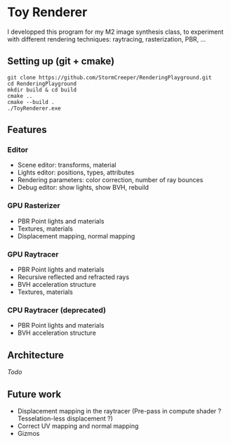 # Toy Renderer

I developped this program for my M2 image synthesis class, to experiment with different rendering techniques: raytracing, rasterization, PBR, ...

## Setting up (git + cmake) 

`git clone https://github.com/StormCreeper/RenderingPlayground.git`  
`cd RenderingPlayground`  
`mkdir build & cd build`  
`cmake ..`  
`cmake --build .`  
`./ToyRenderer.exe`  

## Features
### Editor
- Scene editor: transforms, material
- Lights editor: positions, types, attributes
- Rendering parameters: color correction, number of ray bounces
- Debug editor: show lights, show BVH, rebuild
### GPU Rasterizer
- PBR Point lights and materials
- Textures, materials
- Displacement mapping, normal mapping
### GPU Raytracer
- PBR Point lights and materials
- Recursive reflected and refracted rays
- BVH acceleration structure
- Textures, materials
### CPU Raytracer (deprecated)
- PBR Point lights and materials
- BVH acceleration structure

## Architecture
*Todo*

## Future work
- Displacement mapping in the raytracer (Pre-pass in compute shader ? Tesselation-less displacement ?)
- Correct UV mapping and normal mapping
- Gizmos